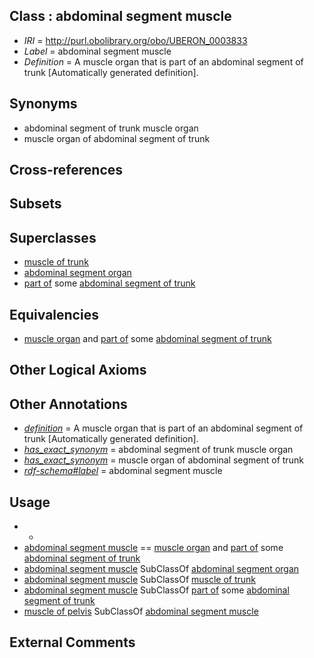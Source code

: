 
## Class : abdominal segment muscle

 * *IRI* = http://purl.obolibrary.org/obo/UBERON_0003833
 * *Label* = abdominal segment muscle
 * *Definition* = A muscle organ that is part of an abdominal segment of trunk [Automatically generated definition].

## Synonyms

 * abdominal segment of trunk muscle organ
 * muscle organ of abdominal segment of trunk

## Cross-references


## Subsets


## Superclasses

 * [muscle of trunk](../../UBERON/74/UBERON_0001774.md)
 * [abdominal segment organ](../../UBERON/73/UBERON_0005173.md)
 * [part of](../../BFO/50/BFO_0000050.md) some [abdominal segment of trunk](../../UBERON/17/UBERON_0002417.md)

## Equivalencies

 * [muscle organ](../../UBERON/30/UBERON_0001630.md) and [part of](../../BFO/50/BFO_0000050.md) some [abdominal segment of trunk](../../UBERON/17/UBERON_0002417.md)

## Other Logical Axioms


## Other Annotations

 * *[definition](../../IAO/15/IAO_0000115.md)* = A muscle organ that is part of an abdominal segment of trunk [Automatically generated definition].
 * *[has_exact_synonym](../../ym/oboInOwl#hasExactSynonym.md)* = abdominal segment of trunk muscle organ
 * *[has_exact_synonym](../../ym/oboInOwl#hasExactSynonym.md)* = muscle organ of abdominal segment of trunk
 * *[rdf-schema#label](../../el/rdf-schema#label.md)* = abdominal segment muscle

## Usage

 * -
 * [abdominal segment muscle](../../UBERON/33/UBERON_0003833.md) == [muscle organ](../../UBERON/30/UBERON_0001630.md) and [part of](../../BFO/50/BFO_0000050.md) some [abdominal segment of trunk](../../UBERON/17/UBERON_0002417.md)
 * [abdominal segment muscle](../../UBERON/33/UBERON_0003833.md) SubClassOf [abdominal segment organ](../../UBERON/73/UBERON_0005173.md)
 * [abdominal segment muscle](../../UBERON/33/UBERON_0003833.md) SubClassOf [muscle of trunk](../../UBERON/74/UBERON_0001774.md)
 * [abdominal segment muscle](../../UBERON/33/UBERON_0003833.md) SubClassOf [part of](../../BFO/50/BFO_0000050.md) some [abdominal segment of trunk](../../UBERON/17/UBERON_0002417.md)
 * [muscle of pelvis](../../UBERON/25/UBERON_0001325.md) SubClassOf [abdominal segment muscle](../../UBERON/33/UBERON_0003833.md)

## External Comments

